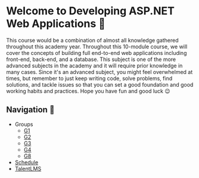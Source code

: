 # Welcome to Developing ASP.NET Web Applications 🚀

This course would be a combination of almost all knowledge gathered throughout this academy year. Throughout this 10-module course, we will cover the concepts of building full end-to-end web applications including front-end, back-end, and a database. This subject is one of the more advanced subjects in the academy and it will require prior knowledge in many cases. Since it's an advanced subject, you might feel overwhelmed at times, but remember to just keep writing code, solve problems, find solutions, and tackle issues so that you can set a good foundation and good working habits and practices. Hope you have fun and good luck 😉

## Navigation 🧭

* Groups
  * [G1](/G1/)
  * [G2](/G2/)
  * [G3](/G3/)
  * [G4](/G4/)
  * [G8](/G8/)
* [Schedule](https://docs.google.com/spreadsheets/d/1z-u5QFkmRchkL0ltaNaBDwYWTj00g5xy/edit?usp=sharing&ouid=107731167943471336330&rtpof=true&sd=true)
* [TalentLMS](https://academyforprogramming-seavusedu.talentlms.com/index)
